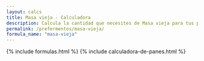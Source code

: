 ```yaml
---
layout: calcs
title: Masa vieja - Calculadora
description: Calcula la cantidad que necesites de Masa vieja para tus preparaciones.
permalink: /prefermentos/masa-vieja/
formula_name: "masa-vieja"
---
```


{% include formulas.html %}
{% include calculadora-de-panes.html %}